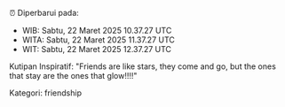⏰ Diperbarui pada:
- WIB: Sabtu, 22 Maret 2025 10.37.27 UTC
- WITA: Sabtu, 22 Maret 2025 11.37.27 UTC
- WIT: Sabtu, 22 Maret 2025 12.37.27 UTC

Kutipan Inspiratif:
"Friends are like stars, they come and go, but the ones that stay are the ones that glow!!!!"


Kategori: friendship

